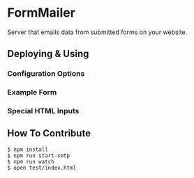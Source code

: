 # FormMailer

Server that emails data from submitted forms on your website.

## Deploying & Using

### Configuration Options

### Example Form

### Special HTML Inputs

## How To Contribute

```
$ npm install
$ npm run start-smtp
$ npm run watch
$ open test/index.html
```